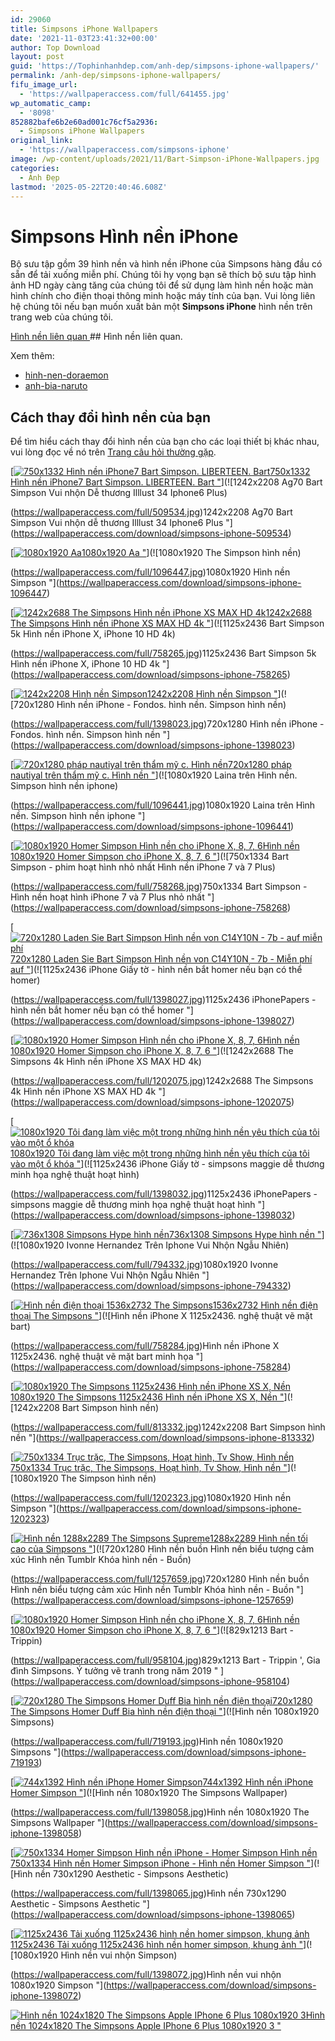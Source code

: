 ```yaml
---
id: 29060
title: Simpsons iPhone Wallpapers
date: '2021-11-03T23:41:32+00:00'
author: Top Download
layout: post
guid: 'https://Tophinhanhdep.com/anh-dep/simpsons-iphone-wallpapers/'
permalink: /anh-dep/simpsons-iphone-wallpapers/
fifu_image_url:
  - 'https://wallpaperaccess.com/full/641455.jpg'
wp_automatic_camp:
  - '8098'
852882bafe6b2e60ad001c76cf5a2936:
  - Simpsons iPhone Wallpapers
original_link:
  - 'https://wallpaperaccess.com/simpsons-iphone'
image: /wp-content/uploads/2021/11/Bart-Simpson-iPhone-Wallpapers.jpg
categories:
  - Ảnh Đẹp
lastmod: '2025-05-22T20:40:46.608Z'
---
```

# Simpsons Hình nền iPhone

Bộ sưu tập gồm 39 hình nền và hình nền iPhone của Simpsons hàng đầu có sẵn để tải xuống miễn phí. Chúng tôi hy vọng bạn sẽ thích bộ sưu tập hình ảnh HD ngày càng tăng của chúng tôi để sử dụng làm hình nền hoặc màn hình chính cho điện thoại thông minh hoặc máy tính của bạn. Vui lòng liên hệ chúng tôi nếu bạn muốn xuất bản một **Simpsons iPhone** hình nền trên trang web của chúng tôi.

[Hình nền liên quan ](#related) ## Hình nền liên quan.

   
 Xem thêm:

   
- [hinh-nen-doraemon](https://tophinhanhdep.com/hinh-nen-dep/hinh-nen-doraemon/)
- [anh-bia-naruto](https://tophinhanhdep.com/anh-naruto/anh-bia-naruto/)

## Cách thay đổi hình nền của bạn

Để tìm hiểu cách thay đổi hình nền của bạn cho các loại thiết bị khác nhau, vui lòng đọc về nó trên [Trang câu hỏi thường gặp](https://tophinhanhdep.com/faq/).

  
[[![750x1332 Hình nền iPhone7 Bart Simpson.  LIBERTEEN.  Bart](https://wallpaperaccess.com/full/641455.jpg)750x1332 Hình nền iPhone7 Bart Simpson. LIBERTEEN. Bart "](https://wallpaperaccess.com/download/simpsons-iphone-641455)](![1242x2208 Ag70 Bart Simpson Vui nhộn Dễ thương Illlust 34 Iphone6 ​​Plus)

(https://wallpaperaccess.com/full/509534.jpg)1242x2208 Ag70 Bart Simpson Vui nhộn dễ thương Illlust 34 Iphone6 ​​Plus "](https://wallpaperaccess.com/download/simpsons-iphone-509534)

[[![1080x1920 Aa](https://wallpaperaccess.com/full/641405.jpg)1080x1920 Aa "](https://wallpaperaccess.com/download/simpsons-iphone-641405)](![1080x1920 The Simpson hình nền)

(https://wallpaperaccess.com/full/1096447.jpg)1080x1920 Hình nền Simpson "](https://wallpaperaccess.com/download/simpsons-iphone-1096447)

[[![1242x2688 The Simpsons Hình nền iPhone XS MAX HD 4k](https://wallpaperaccess.com/full/1398020.jpg)1242x2688 The Simpsons Hình nền iPhone XS MAX HD 4k "](https://wallpaperaccess.com/download/simpsons-iphone-1398020)](![1125x2436 Bart Simpson 5k Hình nền iPhone X, iPhone 10 HD 4k)

(https://wallpaperaccess.com/full/758265.jpg)1125x2436 Bart Simpson 5k Hình nền iPhone X, iPhone 10 HD 4k "](https://wallpaperaccess.com/download/simpsons-iphone-758265)

[[![1242x2208 Hình nền Simpson](https://wallpaperaccess.com/full/1202461.jpg)1242x2208 Hình nền Simpson "](https://wallpaperaccess.com/download/simpsons-iphone-1202461)](![720x1280 Hình nền iPhone - Fondos.  hình nền.  Simpson hình nền)

(https://wallpaperaccess.com/full/1398023.jpg)720x1280 Hình nền iPhone - Fondos. hình nền. Simpson hình nền "](https://wallpaperaccess.com/download/simpsons-iphone-1398023)

[[![720x1280 pháp nautiyal trên thẩm mỹ c.  Hình nền](https://wallpaperaccess.com/full/638707.jpg)720x1280 pháp nautiyal trên thẩm mỹ c. Hình nền "](https://wallpaperaccess.com/download/simpsons-iphone-638707)](![1080x1920 Laina trên Hình nền.  Simpson hình nền iphone)

(https://wallpaperaccess.com/full/1096441.jpg)1080x1920 Laina trên Hình nền. Simpson hình nền iphone "](https://wallpaperaccess.com/download/simpsons-iphone-1096441)

[[![1080x1920 Homer Simpson Hình nền cho iPhone X, 8, 7, 6](https://wallpaperaccess.com/full/1202313.jpg)Hình nền 1080x1920 Homer Simpson cho iPhone X, 8, 7, 6 "](https://wallpaperaccess.com/download/simpsons-iphone-1202313)](![750x1334 Bart Simpson - phim hoạt hình nhỏ nhất Hình nền iPhone 7 và 7 Plus)

(https://wallpaperaccess.com/full/758268.jpg)750x1334 Bart Simpson - Hình nền hoạt hình iPhone 7 và 7 Plus nhỏ nhất "](https://wallpaperaccess.com/download/simpsons-iphone-758268)

[[![720x1280 Laden Sie Bart Simpson Hình nền von C14Y10N - 7b - auf miễn phí](https://wallpaperaccess.com/full/1398026.jpg)720x1280 Laden Sie Bart Simpson Hình nền von C14Y10N - 7b - Miễn phí auf "](https://wallpaperaccess.com/download/simpsons-iphone-1398026)](![1125x2436 iPhone Giấy tờ - hình nền bắt homer nếu bạn có thể homer)

(https://wallpaperaccess.com/full/1398027.jpg)1125x2436 iPhonePapers - hình nền bắt homer nếu bạn có thể homer "](https://wallpaperaccess.com/download/simpsons-iphone-1398027)

[[![1080x1920 Homer Simpson Hình nền cho iPhone X, 8, 7, 6](https://wallpaperaccess.com/full/1202402.jpg)Hình nền 1080x1920 Homer Simpson cho iPhone X, 8, 7, 6 "](https://wallpaperaccess.com/download/simpsons-iphone-1202402)](![1242x2688 The Simpsons 4k Hình nền iPhone XS MAX HD 4k)

(https://wallpaperaccess.com/full/1202075.jpg)1242x2688 The Simpsons 4k Hình nền iPhone XS MAX HD 4k "](https://wallpaperaccess.com/download/simpsons-iphone-1202075)

[[![1080x1920 Tôi đang làm việc một trong những hình nền yêu thích của tôi vào một ổ khóa](https://wallpaperaccess.com/full/1398031.png)1080x1920 Tôi đang làm việc một trong những hình nền yêu thích của tôi vào một ổ khóa "](https://wallpaperaccess.com/download/simpsons-iphone-1398031)](![1125x2436 iPhone Giấy tờ - simpsons maggie dễ thương minh họa nghệ thuật hoạt hình)

(https://wallpaperaccess.com/full/1398032.jpg)1125x2436 iPhonePapers - simpsons maggie dễ thương minh họa nghệ thuật hoạt hình "](https://wallpaperaccess.com/download/simpsons-iphone-1398032)

[[![736x1308 Simpsons Hype hình nền](https://wallpaperaccess.com/full/647387.jpg)736x1308 Simpsons Hype hình nền "](https://wallpaperaccess.com/download/simpsons-iphone-647387)](![1080x1920 Ivonne Hernandez Trên Iphone Vui Nhộn Ngẫu Nhiên)

(https://wallpaperaccess.com/full/794332.jpg)1080x1920 Ivonne Hernandez Trên Iphone Vui Nhộn Ngẫu Nhiên "](https://wallpaperaccess.com/download/simpsons-iphone-794332)

[[![Hình nền điện thoại 1536x2732 The Simpsons](https://wallpaperaccess.com/full/1398036.jpg)1536x2732 Hình nền điện thoại The Simpsons "](https://wallpaperaccess.com/download/simpsons-iphone-1398036)](![Hình nền iPhone X 1125x2436.  nghệ thuật vẽ mặt bart)

(https://wallpaperaccess.com/full/758284.jpg)Hình nền iPhone X 1125x2436. nghệ thuật vẽ mặt bart minh họa "](https://wallpaperaccess.com/download/simpsons-iphone-758284)

[[![1080x1920 The Simpsons 1125x2436 Hình nền iPhone XS X, Nền](https://wallpaperaccess.com/full/1398038.jpg)1080x1920 The Simpsons 1125x2436 Hình nền iPhone XS X, Nền "](https://wallpaperaccess.com/download/simpsons-iphone-1398038)](![1242x2208 Bart Simpson hình nền)

(https://wallpaperaccess.com/full/813332.jpg)1242x2208 Bart Simpson hình nền "](https://wallpaperaccess.com/download/simpsons-iphone-813332)

[[![750x1334 Trục trặc, The Simpsons, Hoạt hình, Tv Show, Hình nền](https://wallpaperaccess.com/full/1381556.jpg)750x1334 Trục trặc, The Simpsons, Hoạt hình, Tv Show, Hình nền "](https://wallpaperaccess.com/download/simpsons-iphone-1381556)](![1080x1920 The Simpson hình nền)

(https://wallpaperaccess.com/full/1202323.jpg)1080x1920 Hình nền Simpson "](https://wallpaperaccess.com/download/simpsons-iphone-1202323)

[[![Hình nền 1288x2289 The Simpsons Supreme](https://wallpaperaccess.com/full/1398045.jpg)1288x2289 Hình nền tối cao của Simpsons "](https://wallpaperaccess.com/download/simpsons-iphone-1398045)](![720x1280 Hình nền buồn Hình nền biểu tượng cảm xúc Hình nền Tumblr Khóa hình nền - Buồn)

(https://wallpaperaccess.com/full/1257659.jpg)720x1280 Hình nền buồn Hình nền biểu tượng cảm xúc Hình nền Tumblr Khóa hình nền - Buồn "](https://wallpaperaccess.com/download/simpsons-iphone-1257659)

[[![1080x1920 Homer Simpson Hình nền cho iPhone X, 8, 7, 6](https://wallpaperaccess.com/full/1202365.jpg)Hình nền 1080x1920 Homer Simpson cho iPhone X, 8, 7, 6 "](https://wallpaperaccess.com/download/simpsons-iphone-1202365)](![829x1213 Bart - Trippin)

(https://wallpaperaccess.com/full/958104.jpg)829x1213 Bart - Trippin ', Gia đình Simpsons. Ý tưởng vẽ tranh trong năm 2019 " ](https://wallpaperaccess.com/download/simpsons-iphone-958104)

[[![720x1280 The Simpsons Homer Duff Bia hình nền điện thoại](https://wallpaperaccess.com/full/1398053.jpg)720x1280 The Simpsons Homer Duff Bia hình nền điện thoại "](https://wallpaperaccess.com/download/simpsons-iphone-1398053)](![Hình nền 1080x1920 Simpsons)

(https://wallpaperaccess.com/full/719193.jpg)Hình nền 1080x1920 Simpsons "](https://wallpaperaccess.com/download/simpsons-iphone-719193)

[[![744x1392 Hình nền iPhone Homer Simpson](https://wallpaperaccess.com/full/1398055.jpg)744x1392 Hình nền iPhone Homer Simpson "](https://wallpaperaccess.com/download/simpsons-iphone-1398055)](![Hình nền 1080x1920 The Simpsons Wallpaper)

(https://wallpaperaccess.com/full/1398058.jpg)Hình nền 1080x1920 The Simpsons Wallpaper "](https://wallpaperaccess.com/download/simpsons-iphone-1398058)

[[![750x1334 Homer Simpson Hình nền iPhone - Homer Simpson Hình nền](https://wallpaperaccess.com/full/1398060.jpg)750x1334 Hình nền Homer Simpson iPhone - Hình nền Homer Simpson "](https://wallpaperaccess.com/download/simpsons-iphone-1398060)](![Hình nền 730x1290 Aesthetic - Simpsons Aesthetic)

(https://wallpaperaccess.com/full/1398065.jpg)Hình nền 730x1290 Aesthetic - Simpsons Aesthetic "](https://wallpaperaccess.com/download/simpsons-iphone-1398065)

[[![1125x2436 Tải xuống 1125x2436 hình nền homer simpson, khung ảnh](https://wallpaperaccess.com/full/1398066.jpg)1125x2436 Tải xuống 1125x2436 hình nền homer simpson, khung ảnh "](https://wallpaperaccess.com/download/simpsons-iphone-1398066)](![1080x1920 Hình nền vui nhộn Simpson)

(https://wallpaperaccess.com/full/1398072.jpg)Hình nền vui nhộn 1080x1920 Simpson "](https://wallpaperaccess.com/download/simpsons-iphone-1398072)

[![Hình nền 1024x1820 The Simpsons Apple IPhone 6 Plus 1080x1920 3](https://wallpaperaccess.com/full/1398078.jpg)Hình nền 1024x1820 The Simpsons Apple IPhone 6 Plus 1080x1920 3 "](https://wallpaperaccess.com/download/simpsons-iphone-1398078)
